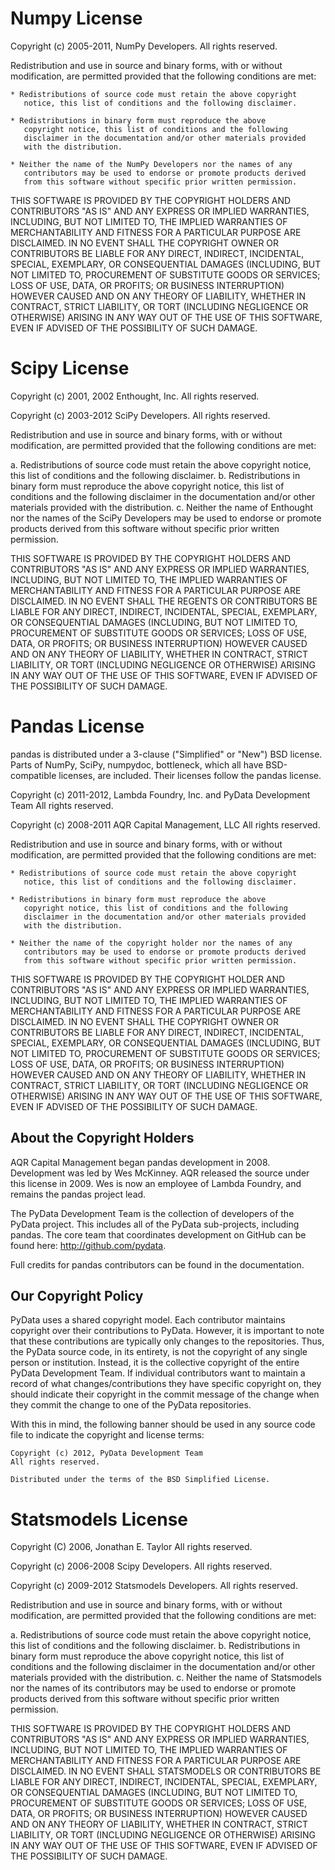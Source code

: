 # Numpy License

Copyright (c) 2005-2011, NumPy Developers.
All rights reserved.

Redistribution and use in source and binary forms, with or without
modification, are permitted provided that the following conditions are
met:

    * Redistributions of source code must retain the above copyright
       notice, this list of conditions and the following disclaimer.

    * Redistributions in binary form must reproduce the above
       copyright notice, this list of conditions and the following
       disclaimer in the documentation and/or other materials provided
       with the distribution.

    * Neither the name of the NumPy Developers nor the names of any
       contributors may be used to endorse or promote products derived
       from this software without specific prior written permission.

THIS SOFTWARE IS PROVIDED BY THE COPYRIGHT HOLDERS AND CONTRIBUTORS
"AS IS" AND ANY EXPRESS OR IMPLIED WARRANTIES, INCLUDING, BUT NOT
LIMITED TO, THE IMPLIED WARRANTIES OF MERCHANTABILITY AND FITNESS FOR
A PARTICULAR PURPOSE ARE DISCLAIMED. IN NO EVENT SHALL THE COPYRIGHT
OWNER OR CONTRIBUTORS BE LIABLE FOR ANY DIRECT, INDIRECT, INCIDENTAL,
SPECIAL, EXEMPLARY, OR CONSEQUENTIAL DAMAGES (INCLUDING, BUT NOT
LIMITED TO, PROCUREMENT OF SUBSTITUTE GOODS OR SERVICES; LOSS OF USE,
DATA, OR PROFITS; OR BUSINESS INTERRUPTION) HOWEVER CAUSED AND ON ANY
THEORY OF LIABILITY, WHETHER IN CONTRACT, STRICT LIABILITY, OR TORT
(INCLUDING NEGLIGENCE OR OTHERWISE) ARISING IN ANY WAY OUT OF THE USE
OF THIS SOFTWARE, EVEN IF ADVISED OF THE POSSIBILITY OF SUCH DAMAGE.

# Scipy License

Copyright (c) 2001, 2002 Enthought, Inc.
All rights reserved.

Copyright (c) 2003-2012 SciPy Developers.
All rights reserved.

Redistribution and use in source and binary forms, with or without
modification, are permitted provided that the following conditions are met:

  a. Redistributions of source code must retain the above copyright notice,
     this list of conditions and the following disclaimer.
  b. Redistributions in binary form must reproduce the above copyright
     notice, this list of conditions and the following disclaimer in the
     documentation and/or other materials provided with the distribution.
  c. Neither the name of Enthought nor the names of the SciPy Developers
     may be used to endorse or promote products derived from this software
     without specific prior written permission.


THIS SOFTWARE IS PROVIDED BY THE COPYRIGHT HOLDERS AND CONTRIBUTORS "AS IS"
AND ANY EXPRESS OR IMPLIED WARRANTIES, INCLUDING, BUT NOT LIMITED TO, THE
IMPLIED WARRANTIES OF MERCHANTABILITY AND FITNESS FOR A PARTICULAR PURPOSE
ARE DISCLAIMED. IN NO EVENT SHALL THE REGENTS OR CONTRIBUTORS BE LIABLE FOR
ANY DIRECT, INDIRECT, INCIDENTAL, SPECIAL, EXEMPLARY, OR CONSEQUENTIAL
DAMAGES (INCLUDING, BUT NOT LIMITED TO, PROCUREMENT OF SUBSTITUTE GOODS OR
SERVICES; LOSS OF USE, DATA, OR PROFITS; OR BUSINESS INTERRUPTION) HOWEVER
CAUSED AND ON ANY THEORY OF LIABILITY, WHETHER IN CONTRACT, STRICT
LIABILITY, OR TORT (INCLUDING NEGLIGENCE OR OTHERWISE) ARISING IN ANY WAY
OUT OF THE USE OF THIS SOFTWARE, EVEN IF ADVISED OF THE POSSIBILITY OF SUCH
DAMAGE.

# Pandas License

pandas is distributed under a 3-clause ("Simplified" or "New") BSD
license. Parts of NumPy, SciPy, numpydoc, bottleneck, which all have
BSD-compatible licenses, are included. Their licenses follow the pandas
license.

Copyright (c) 2011-2012, Lambda Foundry, Inc. and PyData Development Team
All rights reserved.

Copyright (c) 2008-2011 AQR Capital Management, LLC
All rights reserved.

Redistribution and use in source and binary forms, with or without
modification, are permitted provided that the following conditions are
met:

    * Redistributions of source code must retain the above copyright
       notice, this list of conditions and the following disclaimer.

    * Redistributions in binary form must reproduce the above
       copyright notice, this list of conditions and the following
       disclaimer in the documentation and/or other materials provided
       with the distribution.

    * Neither the name of the copyright holder nor the names of any
       contributors may be used to endorse or promote products derived
       from this software without specific prior written permission.

THIS SOFTWARE IS PROVIDED BY THE COPYRIGHT HOLDER AND CONTRIBUTORS
"AS IS" AND ANY EXPRESS OR IMPLIED WARRANTIES, INCLUDING, BUT NOT
LIMITED TO, THE IMPLIED WARRANTIES OF MERCHANTABILITY AND FITNESS FOR
A PARTICULAR PURPOSE ARE DISCLAIMED. IN NO EVENT SHALL THE COPYRIGHT
OWNER OR CONTRIBUTORS BE LIABLE FOR ANY DIRECT, INDIRECT, INCIDENTAL,
SPECIAL, EXEMPLARY, OR CONSEQUENTIAL DAMAGES (INCLUDING, BUT NOT
LIMITED TO, PROCUREMENT OF SUBSTITUTE GOODS OR SERVICES; LOSS OF USE,
DATA, OR PROFITS; OR BUSINESS INTERRUPTION) HOWEVER CAUSED AND ON ANY
THEORY OF LIABILITY, WHETHER IN CONTRACT, STRICT LIABILITY, OR TORT
(INCLUDING NEGLIGENCE OR OTHERWISE) ARISING IN ANY WAY OUT OF THE USE
OF THIS SOFTWARE, EVEN IF ADVISED OF THE POSSIBILITY OF SUCH DAMAGE.

## About the Copyright Holders


AQR Capital Management began pandas development in 2008. Development was
led by Wes McKinney. AQR released the source under this license in 2009.
Wes is now an employee of Lambda Foundry, and remains the pandas project
lead.

The PyData Development Team is the collection of developers of the PyData
project. This includes all of the PyData sub-projects, including pandas. The
core team that coordinates development on GitHub can be found here:
http://github.com/pydata.

Full credits for pandas contributors can be found in the documentation.

## Our Copyright Policy


PyData uses a shared copyright model. Each contributor maintains copyright
over their contributions to PyData. However, it is important to note that
these contributions are typically only changes to the repositories. Thus,
the PyData source code, in its entirety, is not the copyright of any single
person or institution. Instead, it is the collective copyright of the
entire PyData Development Team. If individual contributors want to maintain
a record of what changes/contributions they have specific copyright on,
they should indicate their copyright in the commit message of the change
when they commit the change to one of the PyData repositories.

With this in mind, the following banner should be used in any source code
file to indicate the copyright and license terms:

```text
Copyright (c) 2012, PyData Development Team
All rights reserved.

Distributed under the terms of the BSD Simplified License.
```

# Statsmodels License

Copyright (C) 2006, Jonathan E. Taylor
All rights reserved.

Copyright (c) 2006-2008 Scipy Developers.
All rights reserved.

Copyright (c) 2009-2012 Statsmodels Developers.
All rights reserved.


Redistribution and use in source and binary forms, with or without
modification, are permitted provided that the following conditions are met:

  a. Redistributions of source code must retain the above copyright notice,
     this list of conditions and the following disclaimer.
  b. Redistributions in binary form must reproduce the above copyright
     notice, this list of conditions and the following disclaimer in the
     documentation and/or other materials provided with the distribution.
  c. Neither the name of Statsmodels nor the names of its contributors
     may be used to endorse or promote products derived from this software
     without specific prior written permission.


THIS SOFTWARE IS PROVIDED BY THE COPYRIGHT HOLDERS AND CONTRIBUTORS "AS IS"
AND ANY EXPRESS OR IMPLIED WARRANTIES, INCLUDING, BUT NOT LIMITED TO, THE
IMPLIED WARRANTIES OF MERCHANTABILITY AND FITNESS FOR A PARTICULAR PURPOSE
ARE DISCLAIMED. IN NO EVENT SHALL STATSMODELS OR CONTRIBUTORS BE LIABLE FOR
ANY DIRECT, INDIRECT, INCIDENTAL, SPECIAL, EXEMPLARY, OR CONSEQUENTIAL
DAMAGES (INCLUDING, BUT NOT LIMITED TO, PROCUREMENT OF SUBSTITUTE GOODS OR
SERVICES; LOSS OF USE, DATA, OR PROFITS; OR BUSINESS INTERRUPTION) HOWEVER
CAUSED AND ON ANY THEORY OF LIABILITY, WHETHER IN CONTRACT, STRICT
LIABILITY, OR TORT (INCLUDING NEGLIGENCE OR OTHERWISE) ARISING IN ANY WAY
OUT OF THE USE OF THIS SOFTWARE, EVEN IF ADVISED OF THE POSSIBILITY OF SUCH
DAMAGE.
